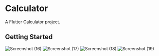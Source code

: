 # Calculator

A Flutter Calculator project.

## Getting Started


![Screenshot (16)](https://user-images.githubusercontent.com/87701301/150581444-8ae1b696-e15a-4592-9d15-620b31ec5024.png)
![Screenshot (17)](https://user-images.githubusercontent.com/87701301/150581455-47e4e268-dd4f-47cd-b372-4885768df257.png)
![Screenshot (18)](https://user-images.githubusercontent.com/87701301/150581465-88d60641-fbbf-487e-96b4-aa8ae9c613b4.png)
![Screenshot (19)](https://user-images.githubusercontent.com/87701301/150581471-f73cf43e-cbb3-4cc7-8955-96766c877c8e.png)
